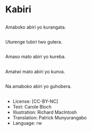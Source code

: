 # Kabiri

##
Amaboko abiri yo kurangata.

##
Uturenge tubiri two gutera.

##
Amaso mato abiri yo kureba.

##
Amatwi mato abiri yo kunva.

##
Na amaboko abiri yo guhobera.

##
* License: [CC-BY-NC]
* Text: Carole Bloch
* Illustration: Richard MacIntosh
* Translation: Patrick Munyurangabo
* Language: rw

